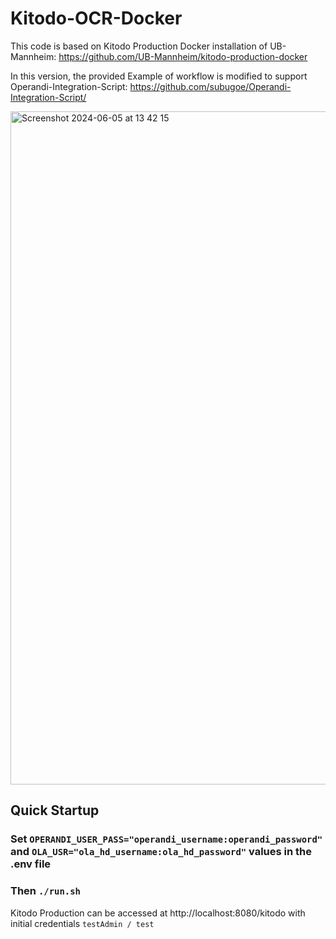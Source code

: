 # Kitodo-OCR-Docker 
This code is based on Kitodo Production Docker installation of UB-Mannheim: https://github.com/UB-Mannheim/kitodo-production-docker


In this version, the provided Example of workflow is modified to support Operandi-Integration-Script: https://github.com/subugoe/Operandi-Integration-Script/

<img width="1077" alt="Screenshot 2024-06-05 at 13 42 15" src="https://github.com/subugoe/Kitodo-OCR-Docker/assets/142503679/fbc9dbb1-9abd-4a99-bc9b-4a71d4572bbe">


## Quick Startup 
### Set `OPERANDI_USER_PASS="operandi_username:operandi_password"` and `OLA_USR="ola_hd_username:ola_hd_password"` values in the .env file
### Then `./run.sh`

Kitodo Production can be accessed at http://localhost:8080/kitodo with initial credentials `testAdmin / test`
